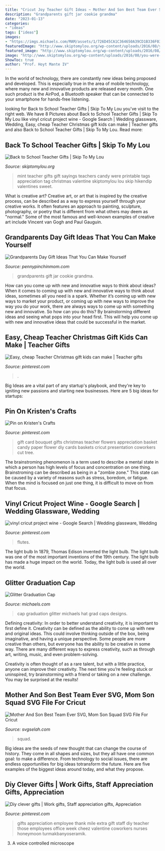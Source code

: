 ```yaml
---
title: "Cricut Joy Teacher Gift Ideas ~ Mother And Son Best Team Ever Svg, Mom Son Squad Svg File For Cricut"
description: "Grandparents gift jar cookie grandma"
date: "2023-01-13"
categories:
- "ideas"
tags: ["ideas"]
images:
- "https://imgs.michaels.com/MAM/assets/1/726D45CA1C364650A39CD1B336F03305/img/65E2C78575B047A3BAEC8D554EEF75B4/WR83175.jpg?fit=inside|1024:1024"
featuredImage: "http://www.skiptomylou.org/wp-content/uploads/2016/08/you-were-mint-to-be-my-teacher-gift-tag-800x1200.jpg"
featured_image: "http://www.skiptomylou.org/wp-content/uploads/2016/08/you-were-mint-to-be-my-teacher-gift-tag-800x1200.jpg"
image: "http://www.skiptomylou.org/wp-content/uploads/2016/08/you-were-mint-to-be-my-teacher-gift-tag-800x1200.jpg"
ShowToc: true
author: "Prof. Hoyt Mante IV"
---
```



In the world of technology, there are constantly new ideas being proposed and developed. This is especially true in the area of mobile technology, where many new and innovative products are released every month. One such product is the AirPod, a Bluetooth speaker that can be connected to your smartphone for hands-free listening.

	

		
looking for Back to School Teacher Gifts | Skip To My Lou you've visit to the right web. We have 8 Pictures about Back to School Teacher Gifts | Skip To My Lou like vinyl cricut project wine - Google Search | Wedding glassware, Wedding, Easy, cheap Teacher Christmas gift kids can make | Teacher gifts and also Back to School Teacher Gifts | Skip To My Lou. Read more:
		
    
## Back To School Teacher Gifts | Skip To My Lou

<img loading=lazy src="http://www.skiptomylou.org/wp-content/uploads/2016/08/you-were-mint-to-be-my-teacher-gift-tag-800x1200.jpg" onerror="this.onerror=null;this.src='https://tse4.mm.bing.net/th?id=OIP.hY_ITShVX8-0CBS9vUSgJgHaLH&amp;pid=15.1';" alt="Back to School Teacher Gifts | Skip To My Lou">

_Source: skiptomylou.org_

>mint teacher gifts gift sayings teachers candy were printable tags appreciation tag christmas valentine skiptomylou lou skip hikendip valentines sweet. 

	

What is creative art?
Creative art, or art that is inspired by the creative process, can be described as a way to express yourself through your creative works. It often features an approach to painting, sculpture, photography, or poetry that is different from what others may deem as "normal." Some of the most famous and well-known examples of creative art include Vincent van Gogh and Paul Gauguin.

    
## Grandparents Day Gift Ideas That You Can Make Yourself

<img loading=lazy src="https://www.pennypinchinmom.com/wp-content/uploads/2012/08/gramma-cookie-jar.jpg" onerror="this.onerror=null;this.src='https://tse4.mm.bing.net/th?id=OIP.OJv2_4ThBBA2MUlUmtznmQHaKn&amp;pid=15.1';" alt="Grandparents Day Gift Ideas That You Can Make Yourself">

_Source: pennypinchinmom.com_

>grandparents gift jar cookie grandma. 

	

How can you come up with new and innovative ways to think about ideas?
When it comes to coming up with new and innovative ways to think about ideas, sometimes all you need is a spark. Whether it’s coming up with new ways to market your product, or coming up with new ways to improve the way you do your work, there are always ways to come up with something new and innovative. So how can you do this? By brainstorming different ideas and seeing what pops into your head first. This will help you come up with new and innovative ideas that could be successful in the market.

    
## Easy, Cheap Teacher Christmas Gift Kids Can Make | Teacher Gifts

<img loading=lazy src="https://i.pinimg.com/originals/0b/26/85/0b2685255588457325cc31e742687711.jpg" onerror="this.onerror=null;this.src='https://tse1.mm.bing.net/th?id=OIP.GwftDvFaxdgz2iNaJyoLcAHaJ4&amp;pid=15.1';" alt="Easy, cheap Teacher Christmas gift kids can make | Teacher gifts">

_Source: pinterest.com_

>. 

	

Big Ideas are a vital part of any startup's playbook, and they're key to igniting new passions and starting new businesses. Here are 5 big ideas for startups: 

    
## Pin On Kristen&#039;s Crafts

<img loading=lazy src="https://i.pinimg.com/736x/e3/0f/ea/e30fead3d0c76035be103811f2e0344e--gift-card-bouquet-candy-bouquet.jpg" onerror="this.onerror=null;this.src='https://tse1.mm.bing.net/th?id=OIP.znWN9upSWCKmhWT6WW69HQHaLH&amp;pid=15.1';" alt="Pin on Kristen&#039;s Crafts">

_Source: pinterest.com_

>gift card bouquet gifts christmas teacher flowers appreciation basket candy paper flower diy cards baskets cricut presentation coworkers cut tree. 

	

The brainstroming phenomenon is a term used to describe a mental state in which a person has high levels of focus and concentration on one thing. Brainstroming can be described as being in a "zombie zone." This state can be caused by a variety of reasons such as stress, boredom, or fatigue. When the mind is focused on just one thing, it is difficult to move on from that focus.

    
## Vinyl Cricut Project Wine - Google Search | Wedding Glassware, Wedding

<img loading=lazy src="https://i.pinimg.com/originals/39/62/ab/3962ab3d26b37bd97113f4f6713c4fe2.jpg" onerror="this.onerror=null;this.src='https://tse4.mm.bing.net/th?id=OIP.7Po3J-SW_RVT-SxnrFYqxwHaE5&amp;pid=15.1';" alt="vinyl cricut project wine - Google Search | Wedding glassware, Wedding">

_Source: pinterest.com_

>flutes. 

	

The light bulb
In 1879, Thomas Edison invented the light bulb. The light bulb was one of the most important inventions of the 19th century. The light bulb has made a huge impact on the world. Today, the light bulb is used all over the world.

    
## Glitter Graduation Cap

<img loading=lazy src="https://imgs.michaels.com/MAM/assets/1/726D45CA1C364650A39CD1B336F03305/img/65E2C78575B047A3BAEC8D554EEF75B4/WR83175.jpg?fit=inside|1024:1024" onerror="this.onerror=null;this.src='https://tse4.mm.bing.net/th?id=OIP.9k2NH5JBJQ8EseFEpwfNvQHaHa&amp;pid=15.1';" alt="Glitter Graduation Cap">

_Source: michaels.com_

>cap graduation glitter michaels hat grad caps designs. 

	

Defining creativity:
In order to better understand creativity, it is important to first define it. Creativity can be defined as the ability to come up with new and original ideas. This could involve thinking outside of the box, being imaginative, and having a unique perspective.
Some people are more creative than others, but everyone has the ability to be creative in some way. There are many different ways to express creativity, such as through art, writing, music, and even problem-solving.

Creativity is often thought of as a rare talent, but with a little practice, anyone can improve their creativity. The next time you’re feeling stuck or uninspired, try brainstorming with a friend or taking on a new challenge. You may be surprised at the results!

    
## Mother And Son Best Team Ever SVG, Mom Son Squad SVG File For Cricut

<img loading=lazy src="https://svgselah.com/wp-content/uploads/2021/03/Mother-And-Son-Best-Team-Ever-Svg-Mom-Son-Squad-Svg-1-800x800.jpg" onerror="this.onerror=null;this.src='https://tse3.mm.bing.net/th?id=OIP.AhrK9vX7El5OMWUpWREefwHaHa&amp;pid=15.1';" alt="Mother And Son Best Team Ever SVG, Mom Son Squad SVG File For Cricut">

_Source: svgselah.com_

>squad. 

	

Big ideas are the seeds of new thought that can change the course of history. They come in all shapes and sizes, but they all have one common goal: to make a difference. From technology to social issues, there are endless opportunities for big ideas totransform the future. Here are five examples of the biggest ideas around today, and what they propose.

    
## Diy Clever Gifts | Work Gifts, Staff Appreciation Gifts, Appreciation

<img loading=lazy src="https://i.pinimg.com/736x/f5/6d/df/f56ddf9e4baacd8caff825d8cff8b931.jpg" onerror="this.onerror=null;this.src='https://tse3.mm.bing.net/th?id=OIP.-iD_rHSm2D-3grylqfxJLQHaJ3&amp;pid=15.1';" alt="Diy clever gifts | Work gifts, Staff appreciation gifts, Appreciation">

_Source: pinterest.com_

>gifts appreciation employee thank mile extra gift staff diy teacher those employees office week cheez valentine coworkers nurses honeymoon turmakbanyoseramik. 

	

3. A voice controlled microscope


